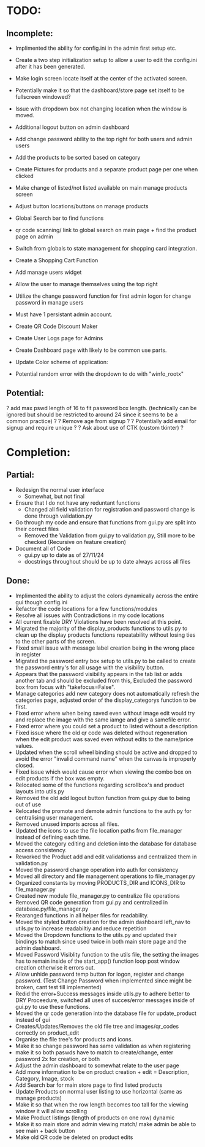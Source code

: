 # **TODO:**
## **Incomplete:**
- Implimented the ability for config.ini in the admin first setup etc.
- Create a two step initialization setup to allow a user to edit the config.ini after it has been generated.

- Make login screen locate itself at the center of the activated screen.
- Potentially make it so that the dashboard/store page set itself to be fullscreen windowed?

- Issue with dropdown box not changing location when the window is moved.
- Additional logout button on admin dashboard

- Add change password ability to the top right for both users and admin users
- Add the products to be sorted based on category
- Create Pictures for products and a separate product page per one when clicked

- Make change of listed/not listed available on main manage products screen
- Adjust button locations/buttons on manage products

- Global Search bar to find functions
- qr code scanning/ link to global search on main page + find the product page on admin
- Switch from globals to state management for shopping card integration.
- Create a Shopping Cart Function

- Add manage users widget
- Allow the user to manage themselves using the top right
- Utilize the change password function for first admin logon for change password in manage users
- Must have 1 persistant admin account.

- Create QR Code Discount Maker
- Create User Logs page for Admins
- Create Dashboard page with likely to be common use parts.

- Update Color scheme of application: 

- Potential random error with the dropdown to do with "winfo_rootx"

## **Potential:**
? add max pswd length of 16 to fit password box length. (technically can be ignored but should be restricted to around 24 since it seems to be a common practice) ?
? Remove age from signup ?
? Potentially add email for signup and require unique ?
? Ask about use of CTK (custom tkinter) ?

# **Completion:**
## **Partial:**
- Redesign the normal user interface
    - Somewhat, but not final
- Ensure that I do not have any reduntant functions
    - Changed all field validation for registration and password change is done through validation.py
- Go through my code and ensure that functions from gui.py are split into their correct files
    - Removed the Validation from gui.py to validation.py, Still more to be checked (Recursive on feature creation)
- Document all of Code
    - gui.py up to date as of 27/11/24
    - docstrings throughout should be up to date always across all files

## **Done:**

- Implimented the ability to adjust the colors dynamically across the entire gui though config.ini
- Refactor the code locations for a few functions/modules
- Resolve all issues with Contradictions in my code locations
- All current fixable DRY Violations have been resolved at this point.
- Migrated the majority of the display_products functions to utils.py to clean up the display products functions repeatability without losing ties to the other parts of the screen.
- Fixed small issue with message label creation being in the wrong place in register
- Migrated the password entry box setup to utils.py to be called to create the password entry's for all usage with the visibility button.
- Appears that the password visibility appears in the tab list or adds another tab and should be excluded from this, Excluded the password box from focus with "takefocus=False".
- Manage categories add new category does not automatically refresh the categories page, adjusted order of the display_categorys function to be first.
- Fixed error where when being saved even without image edit would try and replace the image with the same iamge and give a samefile error.
- Fixed error where you could set a product to listed without a description
- Fixed issue where the old qr code was deleted without regeneration when the edit product was saved even without edits to the name/price values.
- Updated when the scroll wheel binding should be active and dropped to avoid the error "invalid command name" when the canvas is improperly closed.
- Fixed issue which would cause error when viewing the combo box on edit products if the box was empty.
- Relocated some of the functions regarding scrollbox's and product layouts into utils.py
- Removed the old add logout button function from gui.py due to being out of use
- Relocated the promote and demote admin functions to the auth.py for centralising user management.
- Removed unused imports across all files.
- Updated the icons to use the file location paths from file_manager instead of defining each time.
- Moved the category editing and deletion into the database for database access consistency.
- Reworked the Product add and edit validationss and centralized them in validation.py
- Moved the password change operation into auth for consistency
- Moved all directory and file management operations to file_manager.py
- Organized constants by moving PRODUCTS_DIR and ICONS_DIR to file_manager.py
- Created new module file_manager.py to centralize file operations
- Removed QR code generation from gui.py and centralized in database.py/file_manager.py
- Rearanged functions in all helper files for readability.
- Moved the styled button creation for the admin dashboard left_nav to utils.py to increase readabiltiy and reduce repetition
- Moved the Dropdown functions to the utils.py and updated their bindings to match since used twice in both main store page and the admin dashboard.
- Moved Password Visiblity function to the utils file, the setting the images has to remain inside of the start_app() function loop post window creation otherwise it errors out.
- Allow unhide password temp button for logon, register and change password. (Test Change Password when implemented since might be broken, cant test till implemented)
- Redid the error+Success messages inside utils.py to adhere better to DRY Proceedure, switched all uses of succes/error messages inside of gui.py to use these functions.
- Moved the qr code generation into the database file for update_product instead of gui
- Creates/Updates/Removes the old file tree and images/qr_codes correctly on product_edit
- Organise the file tree's for products and icons.
- Make it so change password has same validation as when registering
- make it so both paswds have to match to create/change, enter password 2x for creation, or both
- Adjust the admin dashboard to somewhat relate to the user page 
- Add more information to be on product creation + edit = Description, Category, Image, stock
- Add Search bar for main store page to find listed products
- Update Products on normal user listing to use horizontal (same as manage products)
- Make it so that when the row length becomes too tall for the viewing window it will allow scrolling
- Make Product listings (length of products on one row) dynamic
- Make it so main store and admin viewing match/ make admin be able to see main + back button
- Make old QR code be deleted on product edits
